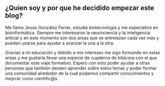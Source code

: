 ## ¿Quien soy y por que he decidido empezar este blog?

Me llamo Jesús González Ferrer, estudie biotecnología y me especialicé en bioinformática. Siempre me interesaron la neurociencia y la inteligencia articial
y en este momento son dos areas que se entrelazan cada vez más y pueden usarse para ayudar a avanzar la una a la otra.

Gracias a mi educación y debido a mis intereses me sigo formando en estas areas y me gustaría llevar una especie de cuaderno de bitácora con el que documentar 
este viaje formativo. Espero con esto poder ayudar a otras personas que también deseen aprender sobre estos temas y poder formar una comunidad alrededor de la 
cual podamos compartir conocimientos y mejorar como cientific@s. 

